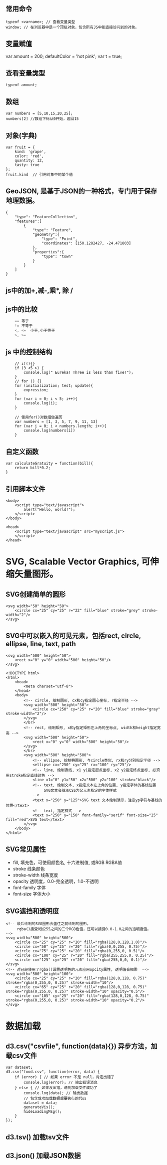 ## 常用命令
```
typeof <varname>; // 查看变量类型
window; // 在浏览器中是一个顶级对象，包含所有JS中能直接访问到的对象。
```

## 变量赋值
var amount = 200;
defaultColor = 'hot pink';
var t = true;

## 查看变量类型
```
typeof amount;
```
## 数组
```
var numbers = [5,10,15,20,25];
numbers[2] //数组下标从0开始，返回15
```
## 对象(字典)
```
var fruit = {
    kind: 'grape',
    color: 'red',
    quantity: 12,
    tasty: true
};
fruit.kind  // 引用对象中的某个值
```
## GeoJSON, 是基于JSON的一种格式，专门用于保存地理数据。
```
{
    "type": "FeatureCollection",
    "features":[
        {
            "type": "Feature",
            "geometry":{
                "type": "Point",
                "coordinates": [150.1282427, -24.471803]
            },
            "properties":{
                "type": "town"
            }
        }
    ]
}
```


## js中的加+,减-,乘*, 除 /
## js中的比较
```javaScript
    == 等于
    != 不等于
    <, <=  小于,小于等于
    >, >=
```

## js 中的控制结构
```
    // if(){}
    if (3 <5 >) {
        console.log(" Eureka! Three is less than five!");
    }
    // for () {}
    for (initialization; test; update){
        expression;
    }
    for (var i = 0; i < 5; i++){
        console.log(i);
    }
```
```
    // 使用for()对数组做遍历
    var numbers = [1, 3, 5, 7, 9, 11, 13]
    for (var i = 0; i < numbers.length; i++){
        console.log(numbers[i])
    }
```

## 自定义函数
```
var calculateGratuity = function(bill){
    return bill*0.2;
}
```

## 引用脚本文件
```
<body>
    <script type="text/javascript">
        alert("Hello, world!");
    </script>
</body>
```
```
<head>
    <script type="text/javascript" src="myscript.js">
    </script>
</head>
```

# SVG, Scalable Vector Graphics, 可伸缩矢量图形。
## SVG创建简单的圆形
```
<svg width="50" height="50">
    <circle cx="25" cy="25" r="22" fill="blue" stroke="grey" stroke-width="2"/>
</svg>
```
## SVG中可以嵌入的可见元素，包括rect, circle, ellipse, line, text, path
```
<svg width="500" height="50">
    <rect x="0" y="0" width="500" height="50"/>
</svg>
```
```
<!DOCTYPE html>
<html>
    <head>
        <meta charset="utf-8">
    </head>
    <body>
        <!-- circle, 绘制圆形, cx和cy指定圆心坐标, r指定半径 -->
        <svg width="500" height="50">
            <circle cx="250" cy="25" r="20" fill="blue" stroke="gray" stroke-width="2"/>
        </svg>
        </br>
        <!-- rect, 绘制矩形, x和y指定矩形左上角的坐标点, width和height指定宽高 -->
        <svg width="500" height="50">
            <rect x="0" y="0" width="500" height="50"/>
        </svg>
        </br>
        <svg width="500" height="500">
            <!-- ellipse, 绘制椭圆形, 与circle类似, rx和ry分别指定半径 -->
            <ellipse cx="250" cy="25" rx="100" ry="25"/>
            <!-- line, 绘制直线, x1 y1指定起点坐标, x2 y2指定终点坐标, 必须用stroke指定直线颜色 -->
            <line x1="0" y1="50" x2="500" y2="100" stroke="black"/>
            <!-- text, 绘制文本, x指定文本左上角的位置, y指定字体的基线位置 
                 SVG文本会继承CSS为父元素指定的字体样式
            -->
            <text x="250" y="125">SVG text 文本绘制演示，注意yp字符与基线的位置</text>
            <!-- text, 指定样式 -->
            <text x="250" y="150" font-family="serif" font-size="25" fill="red">SVG text</text>
        </svg>
    </body>
</html>
```
## SVG常见属性
* fill, 填充色，可使用颜色名, 十六进制值, 或RGB  RGBA值
* stroke 线条颜色
* stroke-width 线条宽度
* opacity 透明度，0.0-完全透明，1.0-不透明
* font-family  字体
* font-size  字体大小

## SVG遮挡和透明度
```
<!-- 最后绘制的SVG图形会盖住之前绘制的图形，
     rgba()接受0到255之间的三个RGB色值，还可以接受0.0-1.0之间的透明度值。
-->
<svg width="500" height="500">
    <circle cx="25" cy="25" r="20" fill="rgba(128,0,128,1.0)"/>
    <circle cx="50" cy="25" r="20" fill="rgba(0,0,255, 0.75)"/>
    <circle cx="75" cy="25" r="20" fill="rgba(0,255,0, 0.5)"/>
    <circle cx="100" cy="25" r="20" fill="rgba(255,255,0, 0.25)"/>
    <circle cx="125" cy="25" r="20" fill="rgba(255,0,0, 0.1)"/>
</svg>
<!-- 对已经使用了rgba()设置透明色的元素应用opcity属性, 透明值会相乘  -->
<svg width="500" height="100">
    <circle cx="25" cy="25" r="20" fill="rgba(128,0,128, 0.75)" stroke="rgba(0,255,0, 0.25)" stroke-width="10"/>
    <circle cx="65" cy="25" r="20" fill="rgba(128,0,128, 0.75)" stroke="rgba(0,255,0, 0.25)" stroke-width="10" opacity="0.5"/>
    <circle cx="105" cy="25" r="20" fill="rgba(128,0,128, 0.75)" stroke="rgba(0,255,0, 0.25)" stroke-width="10" opacity="0.2"/>
</svg>

```

# 数据加载
## d3.csv("csvfile", function(data){})  异步方法，加载csv文件
```
var dataset;
d3.csv("food.csv", function(error, data) {
    if (error) { // 如果 error 不是 null，肯定出错了
        console.log(error); // 输出错误消息
    } else { // 如果没出错，说明加载文件成功了
        console.log(data); // 输出数据
        // 包含成功加载数据后要执行的代码
        dataset = data;
        generateVis();
        hideLoadingMsg();
    }
});
```
## d3.tsv() 加载tsv文件
## d3.json()  加载JSON数据